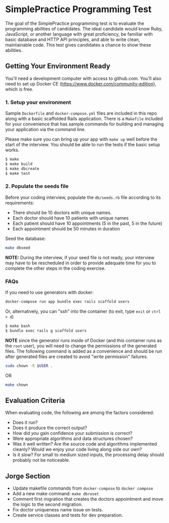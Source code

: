 # SimplePractice Programming Test

The goal of the SimplePractice programming test is to evaluate the programming abilities
of candidates. The ideal candidate would know Ruby, JavaScript, or another language with
great proficiency, be familiar with basic database and HTTP API principles, and able to
write clean, maintainable code. This test gives candidates a chance to show these
abilities.

## Getting Your Environment Ready

You'll need a development computer with access to github.com. You'll also need to set up
Docker CE (https://www.docker.com/community-edition), which is free.

### 1. Setup your environment

Sample `Dockerfile` and `docker-compose.yml` files are included in this repo along with a
basic scaffolded Rails application. There is a `Makefile` included for your convenience 
that has sample commands for building and managing your application via the command line.

Please make sure you can bring up your app with `make up` well before the start of the
interview. You should be able to run the tests if the basic setup works.

```bash
$ make
$ make build
$ make dbcreate
$ make test
```

### 2. Populate the seeds file

Before your coding interview, populate the `db/seeds.rb` file according to its 
requirements: 

- There should be 10 doctors with unique names. 
- Each doctor should have 10 patients with unique names
- Each patient should have 10 appointments (5 in the past, 5 in the future)
- Each appointment should be 50 minutes in duration

Seed the database: 

```bash
make dbseed
```

**NOTE:** During the interview, if your seed file is not ready, your interview may have
to be rescheduled in order to provide adequate time for you to complete the other steps
in the coding exercise.

### FAQs

If you need to use generators with docker:

```bash
docker-compose run app bundle exec rails scaffold users
```

Or, alternatively, you can "ssh" into the container (to exit, type `exit` or `ctrl + d`)

```bash
$ make bash
$ bundle exec rails g scaffold users
```

**NOTE** since the generator runs inside of Docker (and this container runs as
the `root` user), you will need to change the permissions of the generated
files. The following command is added as a convenience and should be run after
generated files are created to avoid "write permission" failures.

```bash
sudo chown -R $USER .
```

OR

```bash
make chown
```

## Evaluation Criteria

When evaluating code, the following are among the factors considered:

* Does it run?
* Does it produce the correct output?
* How did _you_ gain confidence your submission is correct?
* Were appropriate algorithms and data structures chosen?
* Was it well written? Are the source code and algorithms implemented cleanly?
  Would we enjoy your code living along side our own?
* Is it slow? For small to medium sized inputs, the processing delay should
  probably not be noticeable.


## Jorge Section

- Update makefile commands from `docker-compose` to `docker compose`
- Add a new make command: `make dbreset`
- Comment first migration that creates the doctors appointment and move the logic to the second migration.
- Fix doctor uniqueness name issue on tests.
- Create service classes and tests for dev preparation.
